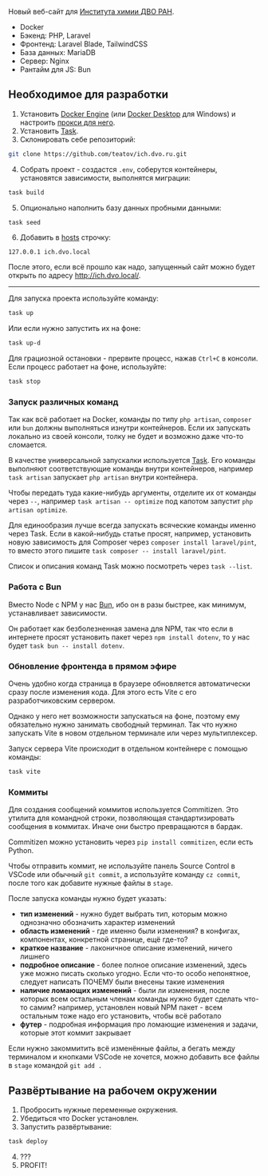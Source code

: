 Новый веб-сайт для [Института химии ДВО РАН](http://www.ich.dvo.ru/).

- Docker
- Бэкенд: PHP, Laravel
- Фронтенд: Laravel Blade, TailwindCSS
- База данных: MariaDB
- Сервер: Nginx
- Рантайм для JS: Bun

## Необходимое для разработки
1. Установить [Docker Engine](https://docs.docker.com/engine/install/)
(или [Docker Desktop](https://docs.docker.com/desktop/install/windows-install/)
для Windows) и настроить [прокси для него](https://gist.github.com/beeyev/143ec1ae9eb21e7c3b6d55f1bbaf5ce2).
2. Установить [Task](https://taskfile.dev/installation/#get-the-binary).
3. Склонировать себе репозиторий:
``` bash
git clone https://github.com/teatov/ich.dvo.ru.git
```
4. Собрать проект - создастся `.env`, соберутся контейнеры,
установятся зависимости, выполнятся миграции:
```bash
task build
```
5. Опционально наполнить базу данных пробными данными:
```bash
task seed
```
6. Добавить в [hosts](https://en.wikipedia.org/wiki/Hosts_(file)#Location_in_the_file_system) строчку:
```
127.0.0.1 ich.dvo.local
```

После этого, если всё прошло как надо,
запущенный сайт можно будет открыть по адресу http://ich.dvo.local/.

---
Для запуска проекта используйте команду:
```bash
task up
```

Или если нужно запустить их на фоне:
```bash
task up-d
```

Для грациозной остановки - прервите процесс, нажав `Ctrl+C` в консоли.
Если процесс работает на фоне, используйте:
```bash
task stop
```

### Запуск различных команд
Так как всё работает на Docker, команды по типу `php artisan`,
`composer` или `bun` должны выполняться изнутри контейнеров.
Если их запускать локально из своей консоли,
толку не будет и возможно даже что-то сломается.

В качестве универсальной запускалки используется [Task](https://taskfile.dev/).
Его команды выполняют соответствующие команды внутри контейнеров,
например `task artisan` запускает `php artisan` внутри контейнера.

Чтобы передать туда какие-нибудь аргументы, отделите их от команды через `--`,
например `task artisan -- optimize` под капотом запустит `php artisan optimize`.

Для единообразия лучше всегда запускать всяческие команды именно через Task.
Если в какой-нибудь статье просят, например, установить новую зависимость
для Composer через `composer install laravel/pint`,
то вместо этого пишите `task composer -- install laravel/pint`.

Список и описания команд Task можно посмотреть через `task --list`.

### Работа с Bun
Вместо Node с NPM у нас [Bun](https://bun.sh/), ибо он в разы быстрее,
как минимум, устанавливает зависимости.

Он работает как безболезненная замена для NPM, так что если
в интернете просят установить пакет через `npm install dotenv`,
то у нас будет `task bun -- install dotenv`.

### Обновление фронтенда в прямом эфире
Очень удобно когда страница в браузере обновляется автоматически сразу
после изменения кода. Для этого есть Vite с его разработчиковским сервером.

Однако у него нет возможности запускаться на фоне,
поэтому ему обязательно нужно занимать свободный терминал.
Так что нужно запускать Vite в новом отдельном терминале или через мультиплексер.

Запуск сервера Vite происходит в отдельном контейнере с помощью команды:
```bash
task vite
```

### Коммиты
Для создания сообщений коммитов используется Commitizen. Это утилита для командной строки, позволяющая стандартизировать сообщения в коммитах. Иначе они быстро превращаются в бардак.

Commitizen можно установить через `pip install commitizen`, если есть Python.

Чтобы отправить коммит, не используйте панель Source Control в VSCode или обычный `git commit`, а используйте команду `cz commit`, после того как добавите нужные файлы в `stage`.

После запуска команды нужно будет указать:
- **тип изменений** - нужно будет выбрать тип, которым можно однозначно обозначить характер изменений
- **область изменений** - где именно были изменения? в конфигах, компонентах, конкретной странице, ещё где-то?
- **краткое название** - лаконичное описание изменений, ничего лишнего
- **подробное описание** - более полное описание изменений, здесь уже можно писать сколько угодно. Если что-то особо непонятное, следует написать ПОЧЕМУ были внесены такие изменения
- **наличие ломающих изменений** - были ли изменения, после которых всем остальным членам команды нужно будет сделать что-то самим? например, установлен новый NPM пакет - всем остальным тоже надо его установить, чтобы всё работало
- **футер** - подробная информация про ломающие изменения и задачи, которые этот коммит закрывает

Если нужно закоммитить всё изменённые файлы, а бегать между терминалом и кнопками VSCode не хочется, можно добавить все файлы в `stage` командой `git add .`

## Развёртывание на рабочем окружении 
1. Пробросить нужные переменные окружения.
2. Убедиться что Docker установлен.
3. Запустить развёртывание:
```bash
task deploy
```
4. ???
5. PROFIT!
